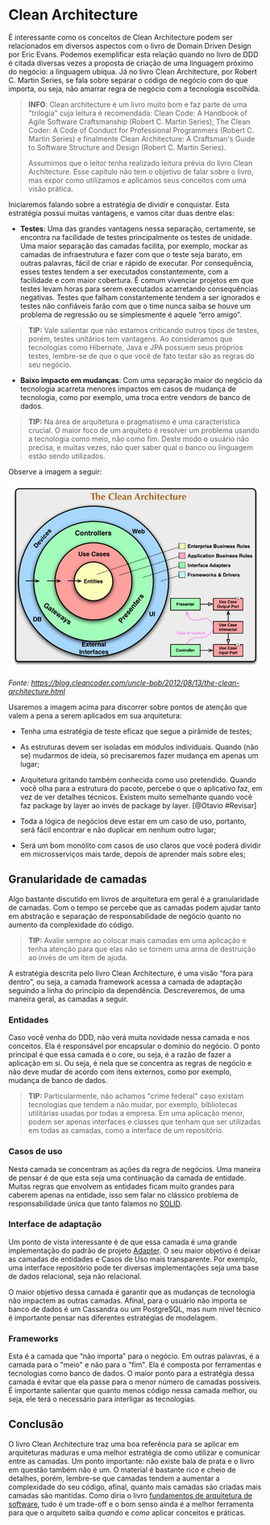 # Clean Architecture

É interessante como os conceitos de Clean Architecture podem ser relacionados em diversos aspectos com o livro de Domain Driven Design por Eric Evans. Podemos exemplificar esta relação quando no livro de DDD é citada diversas vezes a proposta de criação de uma linguagem próximo do negócio: a linguagem ubíqua. Já no livro Clean Architecture, por Robert C. Martin Series, se fala sobre separar o código de negócio com do que importa, ou seja, não amarrar regra de negócio com a tecnologia escolhida.

> **INFO**: Clean architecture é um livro muito bom e faz parte de uma "trilogia" cuja leitura é recomendada: Clean Code: A Handbook of Agile Software Craftsmanship (Robert C. Martin Series), The Clean Coder: A Code of Conduct for Professional Programmers (Robert C. Martin Series) e finalmente Clean Architecture: A Craftsman's Guide to Software Structure and Design (Robert C. Martin Series). 
>
> Assumimos que o leitor tenha realizado leitura prévia do livro Clean Architecture. Esse capítulo não tem o objetivo de falar sobre o livro, mas expor como utilizamos e aplicamos seus conceitos com uma visão prática. 

Iniciaremos falando sobre a estratégia de dividir e conquistar. Esta estratégia possui muitas vantagens, e vamos citar duas dentre elas:

* **Testes**: Uma das grandes vantagens nessa separação, certamente, se encontra na facilidade de testes principalmente os testes de unidade. Uma maior separação das camadas facilita, por exemplo, mockar as camadas de infraestrutura e fazer com que o teste seja barato, em outras palavras, fácil de criar e rápido de executar. Por consequência, esses testes tendem a ser executados constantemente, com a facilidade e com maior cobertura. 
  É comum vivenciar projetos em que testes levam horas para serem executados acarretando consequências negativas. Testes que falham constantemente tendem a ser ignorados e testes não confiáveis farão com que o time nunca saiba se houve um problema de regressão ou se simplesmente é aquele “erro amigo”. 

> **TIP:** Vale salientar que não estamos criticando outros tipos de testes, porém, testes unitários tem vantagens. Ao consideramos que tecnologias como Hibernate,  Java e  JPA possuem seus próprios testes, lembre-se de que o que você de fato testar são as regras do seu negócio.

* **Baixo impacto em mudanças**: Com uma separação maior do negócio da tecnologia acarreta menores impactos em casos de mudança de tecnologia, como por exemplo, uma troca entre vendors de banco de dados. 

> **TIP:** Na área de arquitetura o pragmatismo é uma característica crucial. O maior foco de um arquiteto é resolver um problema usando a tecnologia como meio, não como fim. Deste modo o usuário não precisa, e muitas vezes, não quer saber qual o banco ou linguagem estão sendo utilizados.

Observe a imagem a seguir:

![](images/chapter_03_01.jpg)

*Fonte: https://blog.cleancoder.com/uncle-bob/2012/08/13/the-clean-architecture.html*

Usaremos a imagem acima para discorrer sobre pontos de atenção que valem a pena a serem aplicados em sua arquitetura:


* Tenha uma estratégia de teste eficaz que segue a pirâmide de testes;
*  As estruturas devem ser isoladas em módulos individuais. Quando (não se) mudarmos de ideia, só precisaremos fazer mudança em apenas um lugar;
* Arquitetura gritando também conhecida como uso pretendido. Quando você olha para a estrutura do pacote, percebe o que o aplicativo faz, em vez de ver detalhes técnicos. Existem muito semelhante quando você faz package by layer ao invés de package by layer. [@Otavio #Revisar]

* Toda a lógica de negócios deve estar em um caso de uso, portanto, será fácil encontrar e não duplicar em nenhum outro lugar;

* Será um bom monólito com casos de uso claros que você poderá dividir em microsserviços mais tarde, depois de aprender mais sobre eles;

## Granularidade de camadas

Algo bastante discutido em livros de arquitetura em geral é a granularidade de camadas. Com o tempo se percebe que as camadas podem ajudar tanto em abstração e separação de responsabilidade de negócio quanto no aumento da complexidade do código. 

> **TIP:** Avalie sempre ao colocar mais camadas em uma aplicação e tenha atenção para que elas não se tornem uma arma de destruição ao invés de um item de ajuda.

A estratégia descrita pelo livro Clean Architecture, é uma visão “fora para dentro”, ou seja, a camada framework acessa a camada de adaptação seguindo a linha do princípio da dependência.  Descreveremos, de uma maneira geral, as camadas a seguir.

### Entidades

Caso você venha do DDD, não verá muita novidade nessa camada e nos conceitos. Ela é responsável por encapsular o domínio do negócio. O ponto principal é que essa camada é o core, ou seja, é a razão de fazer a aplicação em si. Ou seja, é nela que se concentra as regras de negócio e não deve mudar de acordo com itens externos, como por exemplo, mudança de banco de dados.

>  **TIP:** Particularmente, não achamos "crime federal" caso existam tecnologias que tendem a não mudar, por exemplo, bibliotecas utilitárias usadas por todas a empresa. Em uma aplicação menor, podem ser apenas interfaces e classes que tenham que ser utilizadas em todas as camadas, como a interface de um repositório.

### Casos de uso

Nesta camada se concentram as ações da regra de negócios. Uma maneira de pensar é de que esta seja uma continuação da camada de entidade. Muitas regras que envolvem as entidades ficam muito grandes para caberem apenas na entidade, isso sem falar no clássico problema de responsabilidade única que tanto falamos no [SOLID](https://en.wikipedia.org/wiki/SOLID).

### Interface de adaptação

Um ponto de vista interessante é de que essa camada é uma grande implementação do padrão de projeto [Adapter](https://refactoring.guru/design-patterns/adapter). O seu maior objetivo é deixar as camadas de entidades e Casos de Uso mais transparente. Por exemplo, uma interface repositório pode ter diversas implementações seja uma base de dados relacional, seja não relacional. 

O maior objetivo dessa camada é garantir que as mudanças de tecnologia não impactem as outras camadas. Afinal, para o usuário não importa se banco de dados é um Cassandra ou um PostgreSQL, mas num nível técnico é importante pensar nas diferentes estratégias de modelagem.

### Frameworks


Esta é a camada que “não importa” para o negócio. Em outras palavras, é a camada para o "meio" e não para o "fim". Ela é composta por ferramentas e tecnologias como banco de dados. O maior ponto para a estratégia dessa camada é evitar que ela passe para o menor número de camadas possíveis. É importante salientar que quanto menos código nessa camada melhor, ou seja, ele terá o necessário para interligar as tecnologias.



## Conclusão

O livro Clean Architecture traz uma boa referência para se aplicar em arquiteturas maduras e uma melhor estratégia de como utilizar e comunicar entre as camadas. Um ponto importante: não existe bala de prata e o livro em questão também não é um. O material é bastante rico e cheio de detalhes, porém, lembre-se que camadas tendem a aumentar a complexidade do seu código, afinal, quanto mais camadas são criadas mais camadas são mantidas. Como diria o livro [fundamentos de arquitetura de software](https://www.amazon.com/Fundamentals-Software-Architecture-Comprehensive-Characteristics/dp/1492043451), tudo é um trade-off e o bom senso ainda é a melhor ferramenta para que o arquiteto saiba *quando* e *como* aplicar conceitos e práticas.
